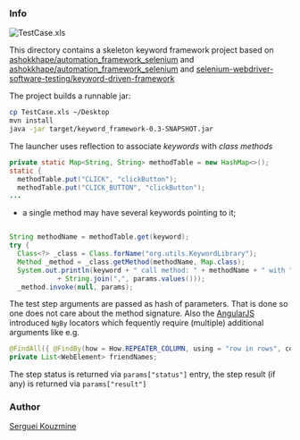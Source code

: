 ### Info

![TestCase.xls](https://github.com/sergueik/selenium_java/blob/master/keyword_driven_framework/images/testcase.png)

This directory contains a skeleton keyword framework project based on
[ashokkhape/automation_framework_selenium](https://github.com/ashokkhape/automation_framework_selenium) and [ashokkhape/automation_framework_selenium](https://github.com/ashokkhape/automation_framework_selenium) and [selenium-webdriver-software-testing/keyword-driven-framework](https://github.com/selenium-webdriver-software-testing/keyword-driven-framework)

The project builds a runnable jar:
```bash
cp TestCase.xls ~/Desktop
mvn install
java -jar target/keyword_framework-0.3-SNAPSHOT.jar
```
The launcher uses reflection to associate _keywords_ with *class methods* 
```java
private static Map<String, String> methodTable = new HashMap<>();
static {
  methodTable.put("CLICK", "clickButton");
  methodTable.put("CLICK_BUTTON", "clickButton");
...

```
- a single method may have several keywords pointing to it;
```java

String methodName = methodTable.get(keyword);
try {
  Class<?> _class = Class.forName("org.utils.KeywordLibrary");
  Method _method = _class.getMethod(methodName, Map.class);
  System.out.println(keyword + " call method: " + methodName + " with "
			+ String.join(",", params.values()));
  _method.invoke(null, params);
```

The test step arguments are passed as hash of parameters.  That is done so one does not care about the method signature. 
Also the [AngularJS](https://angularjs.org/) introduced `NgBy` 
locators which fequently require (multiple) additional arguments like e.g.
```java
@FindAll({ @FindBy(how = How.REPEATER_COLUMN, using = "row in rows", column = "name") })
private List<WebElement> friendNames;
```
The step status is returned via `params["status"]` entry, the step result (if any) is returned via `params["result"]`

### Author
[Serguei Kouzmine](kouzmine_serguei@yahoo.com)
